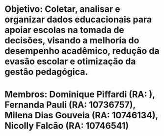 # Objetivo: Coletar, analisar e organizar dados educacionais para apoiar escolas na tomada de decisões, visando a melhoria do desempenho acadêmico, redução da evasão escolar e otimização da gestão pedagógica.

# Membros: Dominique Piffardi (RA: ), Fernanda Pauli (RA: 10736757), Milena Dias Gouveia (RA: 10746134), Nicolly Falcão (RA: 10746541)